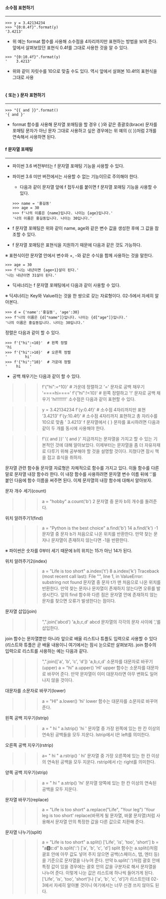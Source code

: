 #### 소수점 표현하기
---
```
>>> y = 3.42134234
>>> "{0:0.4f}".format(y)
'3.4213'
```

- 위 예는 format 함수를 사용해 소수점을 4자리까지만 표현하는 방법을 보여 준다. 앞에서 살펴보았던 표현식 0.4f를 그대로 사용한 것을 알 수 있다.
```
>>> "{0:10.4f}".format(y)
'    3.4213'
```
- 위와 같이 자릿수를 10으로 맞출 수도 있다. 역시 앞에서 살펴본 10.4f의 표현식을 그대로 사용
  </br></br>

#### { 또는 } 문자 표현하기
---
```
>>> "{{ and }}".format()
'{ and }'
```

- format 함수를 사용해 문자열 포매팅을 할 경우 { }와 같은 중괄호(brace) 문자를 포매팅 문자가 아닌 문자 그대로 사용하고 싶은 경우에는 위 예의 {{ }}처럼 2개를 연속해서 사용하면 된다.

#### f 문자열 포매팅
---
- 파이썬 3.6 버전부터는 f 문자열 포매팅 기능을 사용할 수 있다. 
- 파이썬 3.6 미만 버전에서는 사용할 수 없는 기능이므로 주의해야 한다.

  - 다음과 같이 문자열 앞에 f 접두사를 붙이면 f 문자열 포매팅 기능을 사용할 수 있다.
  ```
  >>> name = '홍길동'
  >>> age = 30
  >>> f'나의 이름은 {name}입니다. 나이는 {age}입니다.'
  '나의 이름은 홍길동입니다. 나이는 30입니다.'
  ```

- f 문자열 포매팅은 위와 같이 name, age와 같은 변수 값을 생성한 후에 그 값을 참조할 수 있다.
- f 문자열 포매팅은 표현식을 지원하기 때문에 다음과 같은 것도 가능하다.

※ 표현식이란 문자열 안에서 변수와 +, -와 같은 수식을 함께 사용하는 것을 말한다.
```
>>> age = 30
>>> f'나는 내년이면 {age+1}살이 된다.'
'나는 내년이면 31살이 된다.'
```
- 딕셔너리는 f 문자열 포매팅에서 다음과 같이 사용할 수 있다.

※ 딕셔너리는 Key와 Value라는 것을 한 쌍으로 갖는 자료형이다. 02-5에서 자세히 알아본다.
```
>>> d = {'name':'홍길동', 'age':30}
>>> f'나의 이름은 {d["name"]}입니다. 나이는 {d["age"]}입니다.'
'나의 이름은 홍길동입니다. 나이는 30입니다.'
```
정렬은 다음과 같이 할 수 있다.
```
>>> f'{"hi":<10}'  # 왼쪽 정렬
'hi        '
>>> f'{"hi":>10}'  # 오른쪽 정렬
'        hi'
>>> f'{"hi":^10}'  # 가운데 정렬
'    hi    '
```
- 공백 채우기는 다음과 같이 할 수 있다.

>>> f'{"hi":=^10}'  # 가운데 정렬하고 '=' 문자로 공백 채우기
'====hi===='
>>> f'{"hi":!<10}'  # 왼쪽 정렬하고 '!' 문자로 공백 채우기
'hi!!!!!!!!'
소수점은 다음과 같이 표현할 수 있다.

>>> y = 3.42134234
>>> f'{y:0.4f}'  # 소수점 4자리까지만 표현
'3.4213'
>>> f'{y:10.4f}'  # 소수점 4자리까지 표현하고 총 자리수를 10으로 맞춤
'    3.4213'
f 문자열에서 { } 문자를 표시하려면 다음과 같이 두 개를 동시에 사용해야 한다.

>>> f'{{ and }}'
'{ and }'
지금까지는 문자열을 가지고 할 수 있는 기본적인 것에 대해 알아보았다. 이제부터는 문자열을 좀 더 자유자재로 다루기 위해 공부해야 할 것을 설명할 것이다. 지쳤다면 잠시 책을 접고 휴식을 취하자.

문자열 관련 함수들
문자열 자료형은 자체적으로 함수를 가지고 있다. 이들 함수를 다른 말로 문자열 내장 함수라 한다. 이 내장 함수를 사용하려면 문자열 변수 이름 뒤에 ‘.’를 붙인 다음에 함수 이름을 써주면 된다. 이제 문자열의 내장 함수에 대해서 알아보자.

문자 개수 세기(count)
>>> a = "hobby"
>>> a.count('b')
2
문자열 중 문자 b의 개수를 돌려준다.

위치 알려주기1(find)
>>> a = "Python is the best choice"
>>> a.find('b')
14
>>> a.find('k')
-1
문자열 중 문자 b가 처음으로 나온 위치를 반환한다. 만약 찾는 문자나 문자열이 존재하지 않는다면 -1을 반환한다.

※ 파이썬은 숫자를 0부터 세기 때문에 b의 위치는 15가 아닌 14가 된다.

위치 알려주기2(index)
>>> a = "Life is too short"
>>> a.index('t')
8
>>> a.index('k')
Traceback (most recent call last):
File "<stdin>", line 1, in <module>
ValueError: substring not found
문자열 중 문자 t가 맨 처음으로 나온 위치를 반환한다. 만약 찾는 문자나 문자열이 존재하지 않는다면 오류를 발생시킨다. 앞의 find 함수와 다른 점은 문자열 안에 존재하지 않는 문자를 찾으면 오류가 발생한다는 점이다.

문자열 삽입(join)
>>> ",".join('abcd')
'a,b,c,d'
abcd 문자열의 각각의 문자 사이에 ','를 삽입한다.

join 함수는 문자열뿐만 아니라 앞으로 배울 리스트나 튜플도 입력으로 사용할 수 있다(리스트와 튜플은 곧 배울 내용이니 여기에서는 잠시 눈으로만 살펴보자). join 함수의 입력으로 리스트를 사용하는 예는 다음과 같다.

>>> ",".join(['a', 'b', 'c', 'd'])
'a,b,c,d'
소문자를 대문자로 바꾸기(upper)
>>> a = "hi"
>>> a.upper()
'HI'
upper 함수는 소문자를 대문자로 바꾸어 준다. 만약 문자열이 이미 대문자라면 아무 변화도 일어나지 않을 것이다.

대문자를 소문자로 바꾸기(lower)
>>> a = "HI"
>>> a.lower()
'hi'
lower 함수는 대문자를 소문자로 바꾸어 준다.

왼쪽 공백 지우기(lstrip)
>>> a = " hi "
>>> a.lstrip()
'hi '
문자열 중 가장 왼쪽에 있는 한 칸 이상의 연속된 공백들을 모두 지운다. lstrip에서 l은 left를 의미한다.

오른쪽 공백 지우기(rstrip)
>>> a= " hi "
>>> a.rstrip()
' hi'
문자열 중 가장 오른쪽에 있는 한 칸 이상의 연속된 공백을 모두 지운다. rstrip에서 r는 right를 의미한다.

양쪽 공백 지우기(strip)
>>> a = " hi "
>>> a.strip()
'hi'
문자열 양쪽에 있는 한 칸 이상의 연속된 공백을 모두 지운다.

문자열 바꾸기(replace)
>>> a = "Life is too short"
>>> a.replace("Life", "Your leg")
'Your leg is too short'
replace(바뀌게 될 문자열, 바꿀 문자열)처럼 사용해서 문자열 안의 특정한 값을 다른 값으로 치환해 준다.

문자열 나누기(split)
>>> a = "Life is too short"
>>> a.split()
['Life', 'is', 'too', 'short']
>>> b = "a:b:c:d"
>>> b.split(':')
['a', 'b', 'c', 'd']
split 함수는 a.split()처럼 괄호 안에 아무 값도 넣어 주지 않으면 공백(스페이스, 탭, 엔터 등)을 기준으로 문자열을 나누어 준다. 만약 b.split(':')처럼 괄호 안에 특정 값이 있을 경우에는 괄호 안의 값을 구분자로 해서 문자열을 나누어 준다. 이렇게 나눈 값은 리스트에 하나씩 들어가게 된다. ['Life', 'is', 'too', 'short']나 ['a', 'b', 'c', 'd']가 리스트인데 02-3에서 자세히 알아볼 것이니 여기에서는 너무 신경 쓰지 않아도 된다.